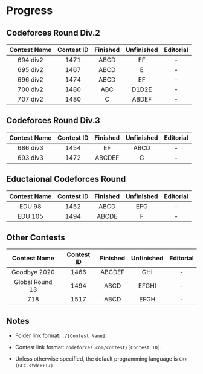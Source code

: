 # Progress

## Codeforces Round Div.2

|Contest Name|Contest ID|Finished|Unfinished|Editorial|
|:---:|:---:|:---:|:---:|:---:|
|694 div2|1471|ABCD    |EF     |-|
|695 div2|1467|ABCD    |E      |-|
|696 div2|1474|ABCD    |EF     |-|
|700 div2|1480|ABC     |D1D2E  |-|
|707 div2|1480|C       |ABDEF  |-|

## Codeforces Round Div.3

|Contest Name|Contest ID|Finished|Unfinished|Editorial|
|:---:|:---:|:---:|:---:|:---:|
|686 div3|1454|EF      |ABCD   |-|
|693 div3|1472|ABCDEF  |G      |-|

## Eductaional Codeforces Round

|Contest Name|Contest ID|Finished|Unfinished|Editorial|
|:---:|:---:|:---:|:---:|:---:|
|EDU 98 |1452|ABCD    |EFG    |-|
|EDU 105|1494|ABCDE   |F      |-|

## Other Contests

|Contest Name|Contest ID|Finished|Unfinished|Editorial|
|:---:|:---:|:---:|:---:|:---:|
|Goodbye 2020      |1466|ABCDEF   |GHI    |-|
|Global Round 13   |1494|ABCD     |EFGHI  |-|
|718               |1517|ABCD     |EFGH   |-|

## Notes

- Folder link format: `./[Contest Name]`.

- Contest link format: `codeforces.com/contest/[Contest ID]`.

- Unless otherwise specified, the default programming language is `C++(GCC-stdc++17)`.